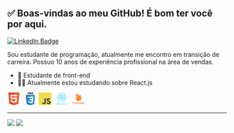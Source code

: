 ## ✅ Boas-vindas ao meu GitHub! É bom ter você por aqui.

  <div id="badges">
   <a href = "https://linkedin.com/in/FelipeManchester">
    <img src="https://img.shields.io/badge/LinkedIn-blue?style=for-the-badge&logo=linkedin&logoColor=white" alt="LinkedIn Badge"/>
   </a>
  </div>

Sou estudante de programação, atualmente me encontro em transição de carreira. Possuo 10 anos de experiência profissional na área de vendas.

- 🚀 Estudante de front-end
- 👩‍💻 Atualmente estou estudando sobre React.js

<div>
  <img src="https://github.com/devicons/devicon/blob/master/icons/html5/html5-original.svg" title="HTML5" alt="HTML" width="30" height="30"/>&nbsp;
  <img src="https://github.com/devicons/devicon/blob/master/icons/css3/css3-original-wordmark.svg" title="CSS3" alt="CSS3" width="30" height="30"/>
  <img src="https://github.com/devicons/devicon/blob/master/icons/javascript/javascript-original.svg" title="JavaScript" alt="JavaScript" width="30" height="30"/>&nbsp;
    <img src="https://github.com/devicons/devicon/blob/master/icons/react/react-original-wordmark.svg" title="React" alt="React" width="30" height="30"/>&nbsp;
  <img src="https://github.com/devicons/devicon/blob/master/icons/firebase/firebase-plain-wordmark.svg" title="Firebase" alt="Firebase" width="30" height="30"/>&nbsp;
</div>

---


<div align = "left">
<img height = "200em" src="https://github-readme-stats.vercel.app/api/top-langs/?username=FelipeManchester&show_icons=true&theme=bear&count_private=true"/>
<img height = "200em" src="https://github-readme-stats.vercel.app/api?username=FelipeManchester&show_icons=true&show_icons=true&theme=bear&count_private=true" />
</div>
